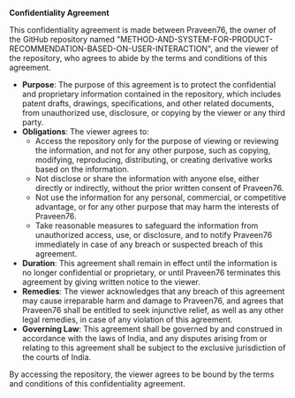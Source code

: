 **Confidentiality Agreement**

This confidentiality agreement is made between Praveen76, the owner of the GitHub repository named "METHOD-AND-SYSTEM-FOR-PRODUCT-RECOMMENDATION-BASED-ON-USER-INTERACTION", and the viewer of the repository, who agrees to abide by the terms and conditions of this agreement.

- **Purpose**: The purpose of this agreement is to protect the confidential and proprietary information contained in the repository, which includes patent drafts, drawings, specifications, and other related documents, from unauthorized use, disclosure, or copying by the viewer or any third party.
- **Obligations**: The viewer agrees to:
    - Access the repository only for the purpose of viewing or reviewing the information, and not for any other purpose, such as copying, modifying, reproducing, distributing, or creating derivative works based on the information.
    - Not disclose or share the information with anyone else, either directly or indirectly, without the prior written consent of Praveen76.
    - Not use the information for any personal, commercial, or competitive advantage, or for any other purpose that may harm the interests of Praveen76.
    - Take reasonable measures to safeguard the information from unauthorized access, use, or disclosure, and to notify Praveen76 immediately in case of any breach or suspected breach of this agreement.
- **Duration**: This agreement shall remain in effect until the information is no longer confidential or proprietary, or until Praveen76 terminates this agreement by giving written notice to the viewer.
- **Remedies**: The viewer acknowledges that any breach of this agreement may cause irreparable harm and damage to Praveen76, and agrees that Praveen76 shall be entitled to seek injunctive relief, as well as any other legal remedies, in case of any violation of this agreement.
- **Governing Law**: This agreement shall be governed by and construed in accordance with the laws of India, and any disputes arising from or relating to this agreement shall be subject to the exclusive jurisdiction of the courts of India.

By accessing the repository, the viewer agrees to be bound by the terms and conditions of this confidentiality agreement.
